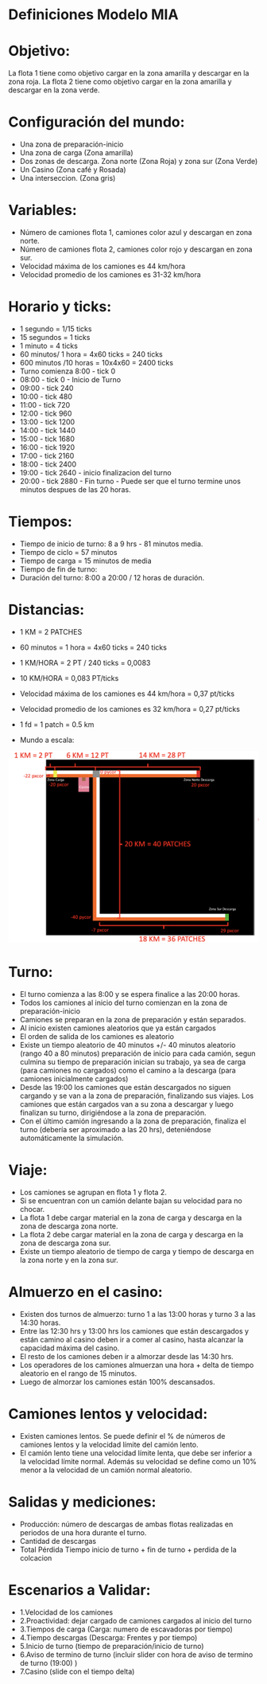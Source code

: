 # Definiciones Modelo MIA

# Objetivo: 

La flota 1 tiene como objetivo cargar en la zona amarilla y descargar en la zona roja. La flota 2 tiene como objetivo cargar en la zona amarilla y descargar en la zona verde.       

# Configuración del mundo:

- Una zona de preparación-inicio
- Una zona de carga (Zona amarilla)
- Dos zonas de descarga. Zona norte (Zona Roja) y zona sur  (Zona Verde)
- Un Casino (Zona café y Rosada)
- Una interseccion. (Zona gris)

# Variables:

- Número de camiones flota 1, camiones color azul y descargan en zona norte.
- Número de camiones flota 2, camiones color rojo y descargan en zona sur.
- Velocidad máxima de los camiones es 44 km/hora
- Velocidad promedio de los camiones es 31-32 km/hora       

# Horario y ticks:

- 1 segundo = 1/15 ticks
- 15 segundos = 1 ticks
- 1 minuto = 4 ticks
- 60 minutos/ 1 hora = 4x60 ticks = 240 ticks
- 600 minutos /10 horas = 10x4x60 = 2400 ticks 
- Turno comienza 8:00 - tick 0
- 08:00 - tick 0 - Inicio de Turno
- 09:00 - tick 240 
- 10:00 - tick 480 
- 11:00 - tick 720 
- 12:00 - tick 960 
- 13:00 - tick 1200 
- 14:00 - tick 1440 
- 15:00 - tick 1680 
- 16:00 - tick 1920 
- 17:00 - tick 2160 
- 18:00 - tick 2400  
- 19:00 - tick 2640 - inicio finalizacion del turno
- 20:00 - tick 2880 - Fin turno - Puede ser que el turno termine unos minutos despues de las 20 horas.

# Tiempos:

- Tiempo de inicio de turno: 8 a 9 hrs - 81 minutos media.
- Tiempo de ciclo = 57 minutos
- Tiempo de carga = 15 minutos de media
- Tiempo de fin de turno:
- Duración del turno: 8:00 a 20:00 / 12 horas de duración.

# Distancias:

- 1 KM = 2 PATCHES
- 60 minutos = 1 hora = 4x60 ticks = 240 ticks
- 1 KM/HORA = 2 PT / 240 ticks  =  0,0083
- 10 KM/HORA = 0,083 PT/ticks

- Velocidad máxima de los camiones es 44 km/hora = 0,37 pt/ticks
- Velocidad promedio de los camiones es 32 km/hora   = 0,27 pt/ticks
- 1 fd =  1 patch = 0.5 km

- Mundo a escala: 

![alt text](https://github.com/mhjhr/MIA/blob/f8a924682e451c7f116e5ced85ebb0d90d1b9933/mundo%20a%20escala.png)

#  Turno:

- El turno comienza a las 8:00 y se espera finalice a las 20:00 horas.
- Todos los camiones al inicio del turno comienzan en la zona de preparación-inicio
- Camiones se preparan en la zona de preparación y están separados.
- Al inicio existen camiones aleatorios que ya están cargados
- El orden de salida de los camiones es aleatorio
- Existe un tiempo aleatorio de 40 minutos +/- 40 minutos aleatorio (rango 40 a 80 minutos) preparación de inicio para cada camión, segun culmina su tiempo de preparación inician su trabajo, ya sea de carga (para camiones no cargados)  como el camino a la descarga (para camiones inicialmente cargados)
- Desde las 19:00 los camiones que están descargados no siguen cargando y se van a la zona de preparación, finalizando sus viajes. Los camiones que están cargados van a su zona a descargar y luego finalizan su turno, dirigiéndose a la zona de preparación.
- Con el último camión ingresando a la zona de preparación, finaliza el turno (debería ser aproximado a las 20 hrs), deteniéndose automáticamente la simulación.

#  Viaje:
- Los camiones se agrupan en flota 1 y flota 2.
- Si se encuentran con un camión delante bajan su velocidad para no chocar.
- La flota 1 debe cargar material en la zona de carga y descarga en la zona de descarga zona norte.
- La flota 2 debe cargar material en la zona de carga y descarga en la zona de descarga zona sur.
- Existe un tiempo aleatorio de tiempo de carga y tiempo de descarga en la zona norte y en la zona sur.

# Almuerzo en el casino:

- Existen dos turnos de almuerzo: turno 1 a las  13:00  horas y turno 3 a las 14:30 horas.
- Entre  las 12:30 hrs y 13:00 hrs los camiones que están descargados y están camino al casino deben ir a comer al casino, hasta alcanzar la capacidad máxima del casino.
- El resto de los camiones deben ir a almorzar desde las 14:30 hrs.
- Los operadores de los camiones almuerzan una hora + delta de tiempo aleatorio  en el rango de 15 minutos.
- Luego de almorzar los camiones están 100% descansados.

#  Camiones lentos y velocidad:

- Existen camiones lentos. Se puede definir el % de números de camiones lentos y la velocidad límite del camión lento. 
- El camión lento tiene una velocidad límite lenta, que debe ser inferior a la velocidad límite normal. Además su velocidad se define como un 10% menor a la velocidad de un camión normal aleatorio.

# Salidas y mediciones:

- Producción: número de descargas de ambas flotas realizadas en periodos de una hora durante el turno. 
- Cantidad de descargas
- Total Pérdida
Tiempo inicio de turno + fin de turno + perdida de la colcacion

# Escenarios a Validar:

-  1.Velocidad de los camiones
-  2.Proactividad: dejar cargado de camiones cargados al inicio del turno
-  3.Tiempos de carga (Carga: numero de escavadoras por tiempo) 
-  4.Tiempo descargas (Descarga: Frentes y por tiempo) 
-  5.Inicio de turno (tiempo de preparación/inicio de turno)
-  6.Aviso de termino de turno (incluir slider con hora de aviso de termino de turno (19:00) )
-  7.Casino (slide con el tiempo delta)


